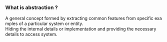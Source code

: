 ### What is abstraction ?
A general concept formed by extracting common features from specific examples of a particular system or entity.  
Hiding the internal details or implementation and providing the necessary details to access system.
